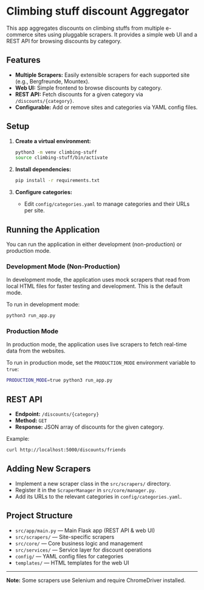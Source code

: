 # Climbing stuff discount Aggregator

This app aggregates discounts on climbing stuffs from multiple e-commerce sites using pluggable scrapers. It provides a simple web UI and a REST API for browsing discounts by category.

## Features

- **Multiple Scrapers:** Easily extensible scrapers for each supported site (e.g., Bergfreunde, Mountex).
- **Web UI:** Simple frontend to browse discounts by category.
- **REST API:** Fetch discounts for a given category via `/discounts/{category}`.
- **Configurable:** Add or remove sites and categories via YAML config files.

## Setup

1. **Create a virtual environment:**
   ```bash
   python3 -m venv climbing-stuff
   source climbing-stuff/bin/activate
   ```

2. **Install dependencies:**
   ```bash
   pip install -r requirements.txt
   ```

3. **Configure categories:**
   - Edit `config/categories.yaml` to manage categories and their URLs per site.

## Running the Application

You can run the application in either development (non-production) or production mode.

### Development Mode (Non-Production)

In development mode, the application uses mock scrapers that read from local HTML files for faster testing and development. This is the default mode.

To run in development mode:
```bash
python3 run_app.py
```

### Production Mode

In production mode, the application uses live scrapers to fetch real-time data from the websites.

To run in production mode, set the `PRODUCTION_MODE` environment variable to `true`:
```bash
PRODUCTION_MODE=true python3 run_app.py
```

## REST API

- **Endpoint:** `/discounts/{category}`
- **Method:** `GET`
- **Response:** JSON array of discounts for the given category.

Example:
```bash
curl http://localhost:5000/discounts/friends
```

## Adding New Scrapers

- Implement a new scraper class in the `src/scrapers/` directory.
- Register it in the `ScraperManager` in `src/core/manager.py`.
- Add its URLs to the relevant categories in `config/categories.yaml`.

## Project Structure

- `src/app/main.py` — Main Flask app (REST API & web UI)
- `src/scrapers/` — Site-specific scrapers
- `src/core/` — Core business logic and management
- `src/services/` — Service layer for discount operations
- `config/` — YAML config files for categories
- `templates/` — HTML templates for the web UI

---

**Note:** Some scrapers use Selenium and require ChromeDriver installed.
